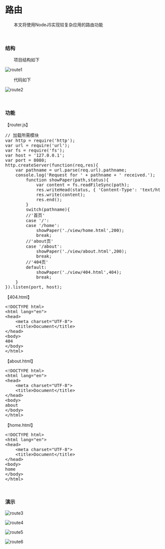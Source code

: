 # 路由

　　本文将使用NodeJS实现较复杂应用的路由功能

&nbsp;

### 结构

　　项目结构如下

![route1](https://pic.xiaohuochai.site/blog/nodejs_route1.png)


　　代码如下

![route2](https://pic.xiaohuochai.site/blog/nodejs_route2.png)


&nbsp;

### 功能

【router.js】

<div class="cnblogs_code">
<pre>// 加载所需模块
var http = require('http');
var url = require('url');
var fs = require('fs');
var host = '127.0.0.1';
var port = 8080;
http.createServer(function(req,res){
    var pathname = url.parse(req.url).pathname;
    console.log('Request for ' + pathname + ' received.');
        function showPaper(path,status){
            var content = fs.readFileSync(path);
            res.writeHead(status, { 'Content-Type': 'text/html;charset=utf-8' });
            res.write(content);
            res.end();
        }
        switch(pathname){
        //'首页'
        case '/':
        case '/home':
            showPaper('./view/home.html',200);
            break;
        //'about页'
        case '/about':
            showPaper('./view/about.html',200);   
            break;
        //'404页'
        default:
            showPaper('./view/404.html',404);
            break;                            
    }    
}).listen(port, host);</pre>
</div>

【404.html】

<div class="cnblogs_code">
<pre>&lt;!DOCTYPE html&gt;
&lt;html lang="en"&gt;
&lt;head&gt;
    &lt;meta charset="UTF-8"&gt;
    &lt;title&gt;Document&lt;/title&gt;
&lt;/head&gt;
&lt;body&gt;
404    
&lt;/body&gt;
&lt;/html&gt;</pre>
</div>

【about.html】

<div class="cnblogs_code">
<pre>&lt;!DOCTYPE html&gt;
&lt;html lang="en"&gt;
&lt;head&gt;
    &lt;meta charset="UTF-8"&gt;
    &lt;title&gt;Document&lt;/title&gt;
&lt;/head&gt;
&lt;body&gt;
about    
&lt;/body&gt;
&lt;/html&gt;</pre>
</div>

【home.html】

<div class="cnblogs_code">
<pre>&lt;!DOCTYPE html&gt;
&lt;html lang="en"&gt;
&lt;head&gt;
    &lt;meta charset="UTF-8"&gt;
    &lt;title&gt;Document&lt;/title&gt;
&lt;/head&gt;
&lt;body&gt;
home    
&lt;/body&gt;
&lt;/html&gt;</pre>
</div>

&nbsp;

### 演示

![route3](https://pic.xiaohuochai.site/blog/nodejs_route3.png)

![route4](https://pic.xiaohuochai.site/blog/nodejs_route4.png)

![route5](https://pic.xiaohuochai.site/blog/nodejs_route5.png)

![route6](https://pic.xiaohuochai.site/blog/nodejs_route6.png)


